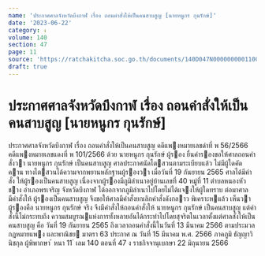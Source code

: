 ```yaml
---
name: 'ประกาศศาลจังหวัดบึงกาฬ เรื่อง ถอนคำสั่งให้เป็นคนสาบสูญ [นายหนูกร กุนรักษ์]'
date: '2023-06-22'
category: ง
volume: 140
section: 47
page: 11
source: 'https://ratchakitcha.soc.go.th/documents/140D047N0000000001100.pdf'
draft: true
---
```


# ประกาศศาลจังหวัดบึงกาฬ เรื่อง ถอนคำสั่งให้เป็นคนสาบสูญ [นายหนูกร กุนรักษ์]

ประกาศศาลจังหวัดบึงกาฬ เรื่อง ถอนคําสั่งให้เป็นคนสาบสูญ คดีแพงหมายเลขดําที่ พ 56/2566 คดีแพงหมายเลขแดงที่ พ 101/2566 ด้วย นายหนูกร กุนรักษ์ ผู้รอง ยื่นคํารองขอให้ศาลถอนคําสั่งวา นายหนูกร กุนรักษ์ เป็นคนสาบสูญ ศาลประกาศนัดไตสวนตามระเบียบแล้ว ไม่มีผู้ใดคัดคาน ทางไตสวนได้ความจากพยานหลักฐานผู้รองวา เมื่อวันที่ 19 กันยายน 2565 ศาลได้มีคําสั่ง ให้ผู้รองเป็นคนสาบสูญ เนื่องจากผู้รองมีภูมิลําเนาอยู่บ้านเลขที่ 40 หมู่ที่ 11 ตําบลหนองหัวชาง อําเภอพรเจริญ จังหวัดบึงกาฬ ได้ออกจากภูมิลําเนาไปโดยไม่ได้แจงให้ผู้ใดทราบ ต่อมาศาลมีคําสั่งให้ ผู้รองเป็นคนสาบสูญ จึงขอให้ศาลมีคําสั่งยกเลิกคําสั่งดังกลาว พิเคราะหแล้ว เห็นวา ผู้รองคือ นายหนูกร กุนรักษ์ จริง จึงมีคําสั่งให้ถอนคําสั่งให้ นายหนูกร กุนรักษ์ เป็นคนสาบสูญ แต่คําสั่งนี้ไม่กระทบถึง ความสมบูรณแห่งการทั้งหลายอันได้กระทําไปโดยสุจริตในเวลาตั้งแต่ศาลสั่งให้เป็นคนสาบสูญ คือ วันที่ 19 กันยายน 2565 ถึงเวลาถอนคําสั่งนี้ในวันที่ 13 มีนาคม 2566 ตามประมวลกฎหมายแพง และพาณิชย มาตรา 63 ประกาศ ณ วันที่ 15 มีนาคม พ.ศ. 2566 ภาคภูมิ ธัญญาวินิชกุล ผู้พิพากษา ้ หนา 11 ่ เลม 140 ตอนที่ 47 ง ราชกิจจานุเบกษา 22 มิถุนายน 2566
